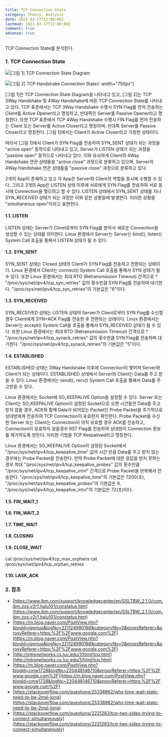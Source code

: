 ```yaml
---
title: TCP Connection State
category: Theory, Analysis
date: 2021-03-17T12:00:00Z
lastmod: 2021-03-17T12:00:00Z
comment: true
adsense: true
---
```


TCP Connection State를 분석한다.

### 1. TCP Connection State

![[그림 1] TCP Connection State Diagram]({{site.baseurl}}/images/theory_analysis/TCP_Connection_State/TCP_Connection_State_Diagram.PNG)

![[그림 2] TCP Handshake Connection State]({{site.baseurl}}/images/theory_analysis/TCP_Connection_State/TCP_Handshake_Connection_State.PNG){: width="750px"}

[그림 1]은 TCP Connection State Diagram을 나타내고 있고, [그림 2]는 TCP 3Way Handshake 및 4Way Handshake에 따른 TCP Connection State를 나타내고 있다. TCP 표준에서는 TCP 3Way Handshake 수행시 SYN Flag를 먼저 전송하는 Client를 Active Opener라고 명칭하고, 반대쪽인 Server를 Passive Opener라고 명칭한다. 또한 TCP 표준에서 TCP 4Way Handshake 수행시 FIN Flag를 먼저 전송하는 Client 또는 Server를 Active Closer라고 명칭하며, 반대쪽 Server를 Passive Closer라고 명칭한다. [그림 1]에서는 Client가 Active Closer라고 가정한 상태이다.

따라서 [그림 1]에서 Client가 SYN Flag를 전송하여 SYN_SENT 상태가 되는 과정을 "active open" 동작으로 나타내고 있고, Server가 LISTEN 상태가 되는 과정을 "passive open" 동작으로 나타내고 있다. 이와 유사하게 Client의 4Way Handshake 연관 상태들을 "active close" 과정으로 분류하고 있으며, Server의 4Way Handshake 연관 상태들을 "passive close" 과정으로 분류하고 있다.

2개의 App이 존재하고 있고 각 App은 Server와 Client의 역할을 동시에 수행할 수 있다. 그리고 2개의 App은 LISTEN 상태 이후에 서로에게 SYN Flag를 전송하여 서로 동시에 Connection을 맺으려고 할 수 있다. LISTEN 상태에서 SYN_SENT 상태를 지나 SYN_RECEIVED 상태가 되는 과정은 이와 같은 상황일때 발생한다. 이러한 상황을 "simultaneous open"이라고 표현한다.

#### 1.1. LISTEN

LISTEN 상태는 Server가 Clinet로부터 SYN Flag를 받아서 새로운 Connection을 생성할 수 있는 상태를 의미한다. Linux 환경에서 Server는 Server는 bind(), listen() System Call 호츨을 통해서 LISTEN 상태가 될 수 있다.

#### 1.2. SYN_SENT

SYN_SENT 상태는 Closed 상태의 Client가 SYN Flag를 전송하고 전환되는 상태이다. Linux 환경에서 Client는 connect() System Call 호출을 통해서 SYN 상태가 될 수 있다. 또한 Linux 환경에서는 최대 RTO (Retransmission Timeout) 간격으로 * "/proc/sys/net/ipv4/tcp_syn_retries" 값의 횟수만큼 SYN Flag를 전송하며 대기한다. "/proc/sys/net/ipv4/tcp_syn_retries"의 기본값은 "6"이다.

#### 1.3. SYN_RECEIVED

SYN_RECEIVED 상태는 LISTEN 상태의 Server가 Client로부터 SYN Flag를 수신할 경우 Client에게 SYN+ACK Flag를 전송한 후 전환되는 상태이다. Linux 환경에서는 Server는 accept() System Call을 호출을 통해서 SYN_RECEIVED 상태가 될 수 있다. 또한 Linux 환경에서는 최대 RTO (Retransmission Timeout) 간격으로 * "/proc/sys/net/ipv4/tcp_synack_retries" 값의 횟수만큼 SYN Flag를 전송하며 대기한다. "/proc/sys/net/ipv4/tcp_synack_retries"의 기본값은 "5"이다.

#### 1.4. ESTABLISHED

ESTABLISHED 상태는 3Way Handshake 이후에 Connection이 맺어져 Server와 Cilent가 되는 상태이다. ESTABLISHED 상태에서 Server와 Client는 Data를 주고 받을 수 있다. Linux 환경에서는 send(), recv() System Call 호출을 통해서 Data를 주고받을 수 있다.

Linux 환경에서는 Socket에 SO_KEEPALIVE Option을 설정할 수 있다. Server 또는 Client는 SO_KEEPALIVE Option이 설정된 Socket으로 오랜 시간동안 Data를 주고 받지 않을 경우, ACK와 함께 Data가 비어있는 Packet인 Probe Packet을 주기적으로 상대방에게 전송하여 TCP Connection이 유효한지 확인한다. Probe Packet을 수신한 Server 또는 Client는 Connection이 아직 유효할 경우 ACK를 전송하고, Connection이 유효하지 않을경우 RST Flag를 전송하여 상대방이 Connection 정보를 제거하도록 만든다. 이러한 기법을 TCP Keepalived라고 명칭한다.

Linux 환경에서는 SO_KEEPALIVE Option이 설정된 Socket에서 "/proc/sys/net/ipv4/tcp_keepalive_time" 값의 시간 만큼 Data를 주고 받지 않는경우에는 Probe Packet을 전송한다. 만약 Probe Packet에 대한 응답을 받지 못하는 경우 최대 "/proc/sys/net/ipv4/tcp_keepalive_probes" 값의 횟수만큼 "/proc/sys/net/ipv4/tcp_keepalive_intvl" 간격으로 Probe Packet을 반복해서 전송한다. "/proc/sys/net/ipv4/tcp_keepalive_time"의 기본값은 7200(초), "/proc/sys/net/ipv4/tcp_keepalive_probes"의 기본값은 9, "/proc/sys/net/ipv4/tcp_keepalive_intvl"의 기본값은 72(초)이다.

#### 1.5. FIN_WAIT_1

#### 1.6. FIN_WAIT_2

#### 1.7. TIME_WAIT

#### 1.8. CLOSING

#### 1.9. CLOSE_WAIT

cat /proc/sys/net/ipv4/tcp_max_orphans
cat /proc/sys/net/ipv4/tcp_orphan_retries

#### 1.10. LASK_ACK

### 2. 참조

* [https://www.ibm.com/support/knowledgecenter/en/SSLTBW_2.1.0/com.ibm.zos.v2r1.halu101/constatus.htm](https://www.ibm.com/support/knowledgecenter/en/SSLTBW_2.1.0/com.ibm.zos.v2r1.halu101/constatus.htm)
* [https://m.blog.naver.com/PostView.nhn?blogId=jgenius&logNo=221124990186&categoryNo=0&proxyReferer=&proxyReferer=https:%2F%2Fwww.google.com%2F](https://m.blog.naver.com/PostView.nhn?blogId=jgenius&logNo=221124990186&categoryNo=0&proxyReferer=&proxyReferer=https:%2F%2Fwww.google.com%2F)
* [http://intronetworks.cs.luc.edu/1/html/tcp.html](http://intronetworks.cs.luc.edu/1/html/tcp.html)
* [https://m.blog.naver.com/PostView.nhn?blogId=cmw1728&logNo=220448146710&proxyReferer=https:%2F%2Fwww.google.com%2F](https://m.blog.naver.com/PostView.nhn?blogId=cmw1728&logNo=220448146710&proxyReferer=https:%2F%2Fwww.google.com%2F)
* [https://stackoverflow.com/questions/25338862/why-time-wait-state-need-to-be-2msl-long](https://stackoverflow.com/questions/25338862/why-time-wait-state-need-to-be-2msl-long)
* [https://stackoverflow.com/questions/2231283/tcp-two-sides-trying-to-connect-simultaneously](https://stackoverflow.com/questions/2231283/tcp-two-sides-trying-to-connect-simultaneously)